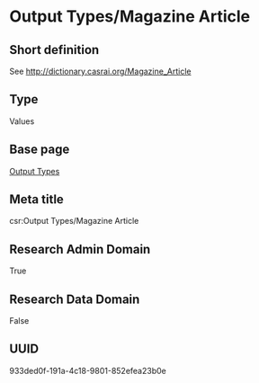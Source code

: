 # Output Types/Magazine Article
## Short definition
See http://dictionary.casrai.org/Magazine_Article
## Type
Values
## Base page
[Output Types](../../Picklists/Output%20Types.md)
## Meta title
csr:Output Types/Magazine Article
## Research Admin Domain
True
## Research Data Domain
False
## UUID
933ded0f-191a-4c18-9801-852efea23b0e
